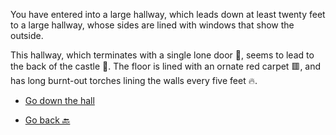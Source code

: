 You have entered into a large hallway, which leads down at least twenty feet to a large hallway, whose sides are lined with windows that show the outside.

This hallway, which terminates with a single lone door 🚪, seems to lead to the back of the castle 🏰. The floor is lined with an ornate red carpet 🟥, and has long burnt-out torches lining the walls every five feet 🔥. 

- [Go down the hall](5-DA.md)

- [Go back 🔙](3-A.md)
